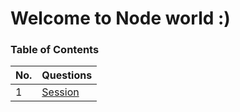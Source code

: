 
# Welcome to Node world :)

### Table of Contents

| No. | Questions |
| --- | --------- |
|1  | [Session](https://github.com/vikrant-d1/session) |

